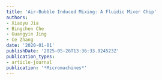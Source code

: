 ```yaml
---
title: 'Air-Bubble Induced Mixing: A Fluidic Mixer Chip'
authors:
- Xiaoyu Jia
- Bingchen Che
- Guangyin Jing
- Ce Zhang
date: '2020-01-01'
publishDate: '2025-05-26T13:36:33.924523Z'
publication_types:
- article-journal
publication: '*Micromachines*'
---
```

